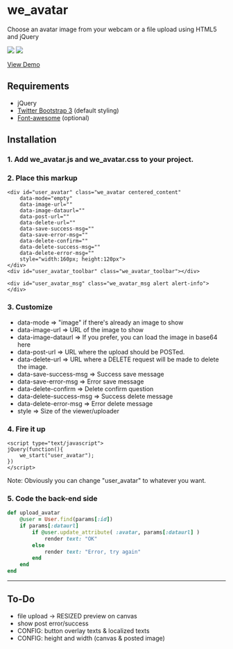 # we_avatar

Choose an avatar image from your webcam or a file upload using HTML5 and jQuery

![](http://i.imgur.com/eAVDZwO.png) ![](http://i.imgur.com/7G7hvqt.png)

[View Demo](http://wecodeio.github.io/we_avatar/demo.html)

## Requirements

* jQuery
* [Twitter Bootstrap 3](http://getbootstrap.com/) (default styling)
* [Font-awesome](http://fortawesome.github.io/Font-Awesome/) (optional)

## Installation

### 1. Add we_avatar.js and we_avatar.css to your project.

### 2. Place this markup

    <div id="user_avatar" class="we_avatar centered_content" 
        data-mode="empty"
        data-image-url=""
        data-image-dataurl=""
        data-post-url=""
        data-delete-url=""
        data-save-success-msg=""
        data-save-error-msg=""
        data-delete-confirm=""
        data-delete-success-msg=""
        data-delete-error-msg=""
        style="width:160px; height:120px">
    </div>
    <div id="user_avatar_toolbar" class="we_avatar_toolbar"></div>

    <div id="user_avatar_msg" class="we_avatar_msg alert alert-info"></div>

### 3. Customize

* data-mode => "image" if there's already an image to show
* data-image-url => URL of the image to show
* data-image-dataurl => If you prefer, you can load the image in base64 here
* data-post-url => URL where the upload should be POSTed.
* data-delete-url => URL where a DELETE request will be made to delete the image.
* data-save-success-msg => Success save message
* data-save-error-msg => Error save message
* data-delete-confirm => Delete confirm question
* data-delete-success-msg => Success delete message
* data-delete-error-msg => Error delete message
* style => Size of the viewer/uploader

### 4. Fire it up

    <script type="text/javascript">
    jQuery(function(){
        we_start("user_avatar");
    })
    </script>

Note: Obviously you can change "user_avatar" to whatever you want.

### 5. Code the back-end side

```ruby
def upload_avatar
    @user = User.find(params[:id])
    if params[:dataurl]
        if @user.update_attribute( :avatar, params[:dataurl] )
            render text: "OK"
        else
            render text: "Error, try again"
        end
    end     
end
```     

---
## To-Do

* file upload -> RESIZED preview on canvas
* show post error/success
* CONFIG: button overlay texts & localized texts
* CONFIG: height and width (canvas & posted image)

